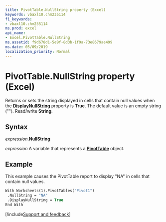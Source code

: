 ```yaml
---
title: PivotTable.NullString property (Excel)
keywords: vbaxl10.chm235114
f1_keywords:
- vbaxl10.chm235114
ms.prod: excel
api_name:
- Excel.PivotTable.NullString
ms.assetid: f9d678d1-5e9f-8d3b-1f9a-73e8679ae499
ms.date: 05/09/2019
localization_priority: Normal
---
```



# PivotTable.NullString property (Excel)

Returns or sets the string displayed in cells that contain null values when the **[DisplayNullString](Excel.PivotTable.DisplayNullString.md)** property is **True**. The default value is an empty string (""). Read/write **String**.


## Syntax

_expression_.**NullString**

_expression_ A variable that represents a **[PivotTable](Excel.PivotTable.md)** object.


## Example

This example causes the PivotTable report to display "NA" in cells that contain null values.

```vb
With Worksheets(1).PivotTables("Pivot1") 
 .NullString = "NA" 
 .DisplayNullString = True 
End With
```




[!include[Support and feedback](~/includes/feedback-boilerplate.md)]